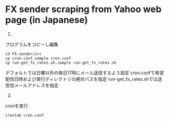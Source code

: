 # FX sender scraping from Yahoo web page (in Japanese)
1.
プログラムをコピーし編集
```
cd FX-sender/src
cp cron.conf.sample cron.conf
cp run-get_fx_rates.sh.sample run-get_fx_rates.sh
```
デフォルトでは日曜以外の毎日17時にメール送信するよう設定
cron.confで希望配信日時および実行ディレクトリの絶対パスを指定
run-get_fx_rates.shでは送受信メールアドレスを指定

2.
cronを実行
```
crontab cron.conf
```


